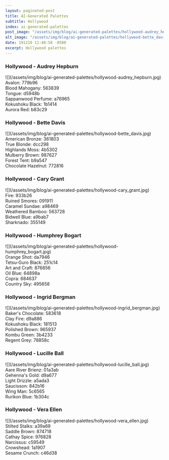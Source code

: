 ```yaml
---
layout: paginated-post
title: AI-Generated Palettes
subtitle: Hollywood
index: ai-generated-palettes
post_image: "/assets/img/blog/ai-generated-palettes/hollywood-audrey_hepburn.jpg"
alt_image: "/assets/img/blog/ai-generated-palettes/hollywood-bette_davis.jpg"
date: 191216 11:48:58 -0500
excerpt: Hollywood palettes
---
```



### Hollywood - Audrey Hepburn
<div class="palette-image" markdown="span">![](/assets/img/blog/ai-generated-palettes/hollywood-audrey_hepburn.jpg)</div>
<div class="palette-colors">Avalon: 779b96<br>Blood Mahogany: 563839<br>Tongue: d5948b<br>Sappanwood Perfume: a76965<br>Kokushoku Black: 1b1414<br>Aurora Red: b83c29</div>


### Hollywood - Bette Davis
<div class="palette-image" markdown="span">![](/assets/img/blog/ai-generated-palettes/hollywood-bette_davis.jpg)</div>
<div class="palette-colors">American Bronze: 361803<br>True Blonde: dcc298<br>Highlands Moss: 4b5302<br>Mulberry Brown: 987627<br>Forest Tent: b9a547<br>Chocolate Hazelnut: 772816</div>


### Hollywood - Cary Grant
<div class="palette-image" markdown="span">![](/assets/img/blog/ai-generated-palettes/hollywood-cary_grant.jpg)</div>
<div class="palette-colors">Fire: 933b26<br>Ruined Smores: 091911<br>Caramel Sundae: a98469<br>Weathered Bamboo: 563728<br>Bidwell Blue: a9bab7<br>Sharknado: 355149</div>


### Hollywood - Humphrey Bogart
<div class="palette-image" markdown="span">![](/assets/img/blog/ai-generated-palettes/hollywood-humphrey_bogart.jpg)</div>
<div class="palette-colors">Orange Shot: da7946<br>Tetsu-Guro Black: 251c14<br>Art and Craft: 876856<br>Oil Blue: 64898a<br>Copra: 684637<br>Country Sky: 495658</div>


### Hollywood - Ingrid Bergman
<div class="palette-image" markdown="span">![](/assets/img/blog/ai-generated-palettes/hollywood-ingrid_bergman.jpg)</div>
<div class="palette-colors">Baker's Chocolate: 583618<br>Clay Fire: d9a886<br>Kokushoku Black: 181513<br>Polished Brown: 965937<br>Kombu Green: 3b4233<br>Regent Grey: 78858c</div>


### Hollywood - Lucille Ball
<div class="palette-image" markdown="span">![](/assets/img/blog/ai-generated-palettes/hollywood-lucille_ball.jpg)</div>
<div class="palette-colors">Aare River Brienz: 01a3ab<br>Gehenna's Gold: d9a677<br>Light Drizzle: a5ada3<br>Saucisson: 842b16<br>Wing Man: 5c6565<br>Rurikon Blue: 1b304c</div>


### Hollywood - Vera Ellen
<div class="palette-image" markdown="span">![](/assets/img/blog/ai-generated-palettes/hollywood-vera_ellen.jpg)</div>
<div class="palette-colors">Stilted Stalks: a39a69<br>Saddle Brown: 874718<br>Cathay Spice: 976828<br>Narcissus: c59549<br>Crowshead: 1a1907<br>Sesame Crunch: c46d38</div>

